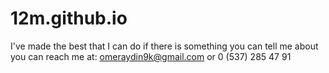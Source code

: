 # 12m.github.io
I've made the best that I can do if there is something you can tell me about you can reach me at: omeraydin9k@gmail.com or 
0 (537) 285 47 91
